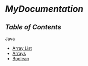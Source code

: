 # ***MyDocumentation***

## ***Table of Contents***

<summary>Java</summary>

* [Array List](https://github.com/Bmontezuma/MyDocumentation/blob/main/Java/ArrayList.md)
* [Arrays](https://github.com/Bmontezuma/MyDocumentation/blob/main/Java/Arrays.md)
* [Boolean](https://github.com/Bmontezuma/MyDocumentation/blob/main/Java/Boolean.md)

</details>

